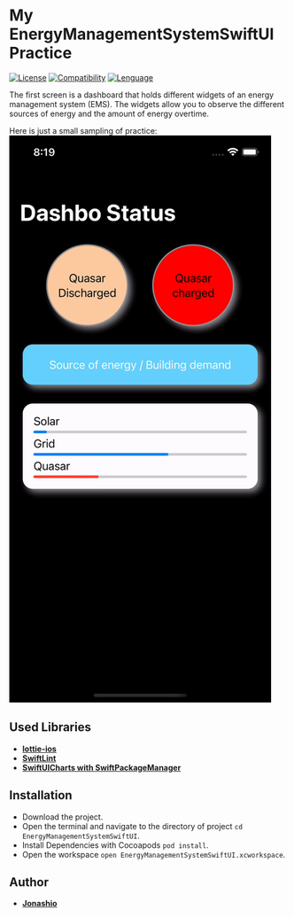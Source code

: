 # My EnergyManagementSystemSwiftUI Practice

[![License](https://img.shields.io/github/license/Jonashio/EnergyManagementSystemSwiftUI)](https://img.shields.io/github/license/Jonashio/EnergyManagementSystemSwiftUI)   [![Compatibility](https://img.shields.io/badge/Platform%20Compatibility-iOS-red)](https://img.shields.io/badge/Platform%20Compatibility-iOS-red)   [![Lenguage](https://img.shields.io/badge/Lenguage-SwiftUI-yellow)](https://img.shields.io/badge/Lenguage-SwiftUI-yellow)


The first screen is a dashboard that holds different widgets of an energy management system (EMS). The widgets allow you to observe the different sources of energy and the amount of energy overtime.

Here is just a small sampling of practice:
![Example1](_Gifs/demoEMS.gif)


## Used Libraries

* [**lottie-ios**](https://github.com/airbnb/lottie-ios)
* [**SwiftLint**](https://github.com/realm/SwiftLint)
* [**SwiftUICharts with SwiftPackageManager**](https://github.com/willdale/SwiftUICharts)

## Installation

* Download the project.
* Open the terminal and navigate to the directory of project ```cd EnergyManagementSystemSwiftUI```.
* Install Dependencies with Cocoapods ```pod install```.
* Open the workspace ```open EnergyManagementSystemSwiftUI.xcworkspace```.
  
## Author

* [**Jonashio**](https://github.com/Jonashio)